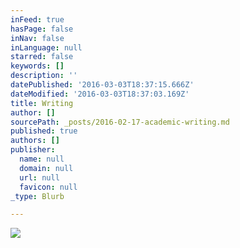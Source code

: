 ```yaml
---
inFeed: true
hasPage: false
inNav: false
inLanguage: null
starred: false
keywords: []
description: ''
datePublished: '2016-03-03T18:37:15.666Z'
dateModified: '2016-03-03T18:37:03.169Z'
title: Writing
author: []
sourcePath: _posts/2016-02-17-academic-writing.md
published: true
authors: []
publisher:
  name: null
  domain: null
  url: null
  favicon: null
_type: Blurb

---
```

![](https://the-grid-user-content.s3-us-west-2.amazonaws.com/2f69b0b8-b17b-4ae7-b91d-e13928ba0d6f.jpg)